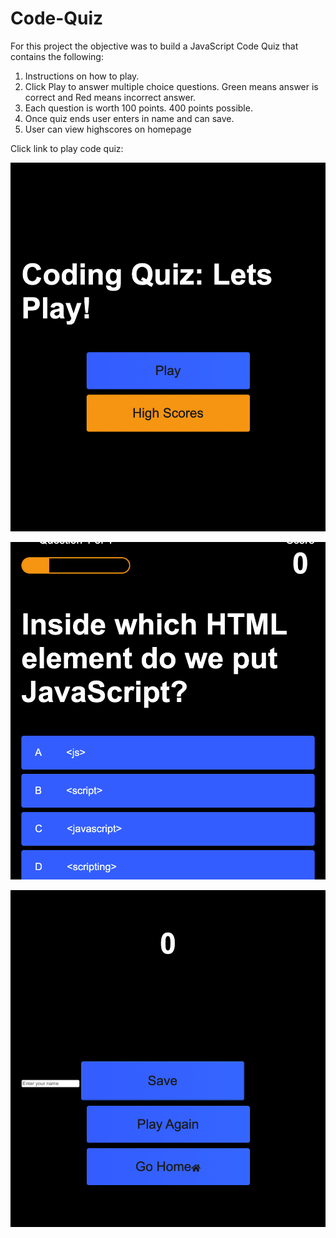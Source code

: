 # Code-Quiz

For this project the objective was to build a JavaScript Code Quiz that contains the following:

1. Instructions on how to play.
3. Click Play to answer multiple choice questions. Green means answer is correct and Red means incorrect answer.
4. Each question is worth 100 points. 400 points possible.
5. Once quiz ends user enters in name and can save.
6. User can view highscores on homepage


Click link to play code quiz: 

![screenshot1](Assets/127.0.0.1_5500_index.html.png)

![screenshot2](Assets/127.0.0.1_5500_game.html.png)

![screenshot3](Assets/127.0.0.1_5500_end.html.png)